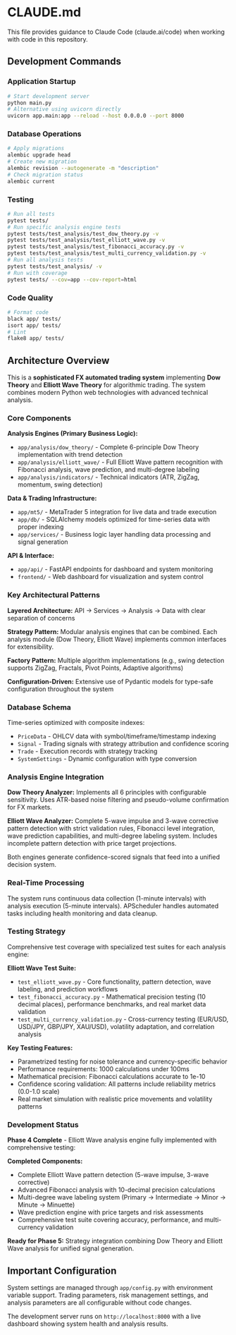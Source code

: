 # CLAUDE.md

This file provides guidance to Claude Code (claude.ai/code) when working with code in this repository.

## Development Commands

### Application Startup
```bash
# Start development server
python main.py
# Alternative using uvicorn directly
uvicorn app.main:app --reload --host 0.0.0.0 --port 8000
```

### Database Operations
```bash
# Apply migrations
alembic upgrade head
# Create new migration
alembic revision --autogenerate -m "description"
# Check migration status
alembic current
```

### Testing
```bash
# Run all tests
pytest tests/
# Run specific analysis engine tests
pytest tests/test_analysis/test_dow_theory.py -v
pytest tests/test_analysis/test_elliott_wave.py -v
pytest tests/test_analysis/test_fibonacci_accuracy.py -v
pytest tests/test_analysis/test_multi_currency_validation.py -v
# Run all analysis tests
pytest tests/test_analysis/ -v
# Run with coverage
pytest tests/ --cov=app --cov-report=html
```

### Code Quality
```bash
# Format code
black app/ tests/
isort app/ tests/
# Lint
flake8 app/ tests/
```

## Architecture Overview

This is a **sophisticated FX automated trading system** implementing **Dow Theory** and **Elliott Wave Theory** for algorithmic trading. The system combines modern Python web technologies with advanced technical analysis.

### Core Components

**Analysis Engines (Primary Business Logic):**
- `app/analysis/dow_theory/` - Complete 6-principle Dow Theory implementation with trend detection
- `app/analysis/elliott_wave/` - Full Elliott Wave pattern recognition with Fibonacci analysis, wave prediction, and multi-degree labeling
- `app/analysis/indicators/` - Technical indicators (ATR, ZigZag, momentum, swing detection)

**Data & Trading Infrastructure:**
- `app/mt5/` - MetaTrader 5 integration for live data and trade execution
- `app/db/` - SQLAlchemy models optimized for time-series data with proper indexing
- `app/services/` - Business logic layer handling data processing and signal generation

**API & Interface:**
- `app/api/` - FastAPI endpoints for dashboard and system monitoring
- `frontend/` - Web dashboard for visualization and system control

### Key Architectural Patterns

**Layered Architecture:** API → Services → Analysis → Data with clear separation of concerns

**Strategy Pattern:** Modular analysis engines that can be combined. Each analysis module (Dow Theory, Elliott Wave) implements common interfaces for extensibility.

**Factory Pattern:** Multiple algorithm implementations (e.g., swing detection supports ZigZag, Fractals, Pivot Points, Adaptive algorithms)

**Configuration-Driven:** Extensive use of Pydantic models for type-safe configuration throughout the system

### Database Schema

Time-series optimized with composite indexes:
- `PriceData` - OHLCV data with symbol/timeframe/timestamp indexing
- `Signal` - Trading signals with strategy attribution and confidence scoring
- `Trade` - Execution records with strategy tracking
- `SystemSettings` - Dynamic configuration with type conversion

### Analysis Engine Integration

**Dow Theory Analyzer:** Implements all 6 principles with configurable sensitivity. Uses ATR-based noise filtering and pseudo-volume confirmation for FX markets.

**Elliott Wave Analyzer:** Complete 5-wave impulse and 3-wave corrective pattern detection with strict validation rules, Fibonacci level integration, wave prediction capabilities, and multi-degree labeling system. Includes incomplete pattern detection with price target projections.

Both engines generate confidence-scored signals that feed into a unified decision system.

### Real-Time Processing

The system runs continuous data collection (1-minute intervals) with analysis execution (5-minute intervals). APScheduler handles automated tasks including health monitoring and data cleanup.

### Testing Strategy

Comprehensive test coverage with specialized test suites for each analysis engine:

**Elliott Wave Test Suite:**
- `test_elliott_wave.py` - Core functionality, pattern detection, wave labeling, and prediction workflows
- `test_fibonacci_accuracy.py` - Mathematical precision testing (10 decimal places), performance benchmarks, and real market data validation
- `test_multi_currency_validation.py` - Cross-currency testing (EUR/USD, USD/JPY, GBP/JPY, XAU/USD), volatility adaptation, and correlation analysis

**Key Testing Features:**
- Parametrized testing for noise tolerance and currency-specific behavior
- Performance requirements: 1000 calculations under 100ms
- Mathematical precision: Fibonacci calculations accurate to 1e-10
- Confidence scoring validation: All patterns include reliability metrics (0.0-1.0 scale)
- Real market simulation with realistic price movements and volatility patterns

### Development Status

**Phase 4 Complete** - Elliott Wave analysis engine fully implemented with comprehensive testing:

**Completed Components:**
- Complete Elliott Wave pattern detection (5-wave impulse, 3-wave corrective)
- Advanced Fibonacci analysis with 10-decimal precision calculations
- Multi-degree wave labeling system (Primary → Intermediate → Minor → Minute → Minuette)
- Wave prediction engine with price targets and risk assessments
- Comprehensive test suite covering accuracy, performance, and multi-currency validation

**Ready for Phase 5:** Strategy integration combining Dow Theory and Elliott Wave analysis for unified signal generation.

## Important Configuration

System settings are managed through `app/config.py` with environment variable support. Trading parameters, risk management settings, and analysis parameters are all configurable without code changes.

The development server runs on `http://localhost:8000` with a live dashboard showing system health and analysis results.